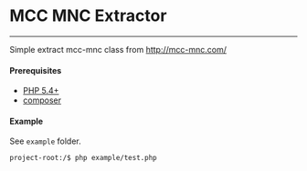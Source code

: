 # MCC MNC Extractor
---
Simple extract mcc-mnc class from http://mcc-mnc.com/

#### Prerequisites
* [PHP 5.4+](http://php.net/manual/en/install.php)
* [composer](https://getcomposer.org/doc/00-intro.md)

#### Example
See `example` folder.
```bash
project-root:/$ php example/test.php
```